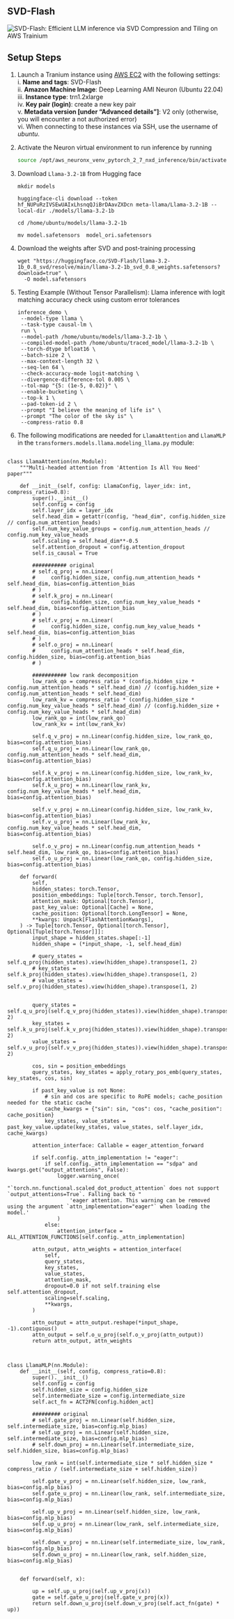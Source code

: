 ## SVD-Flash

![SVD-Flash: Efficient LLM inference via SVD Compression and Tiling on AWS Trainium](./svd_flashimages/.png)

## Setup Steps

1. Launch a Tranium instance using [AWS EC2](https://us-west-2.console.aws.amazon.com/ec2/home?region=us-west-2#LaunchInstances:) with the following settings:  
   i. **Name and tags**: SVD-Flash  
   ii. **Amazon Machine Image**: Deep Learning AMI Neuron (Ubuntu 22.04)  
   iii. **Instance type**: trn1.2xlarge  
   iv. **Key pair (login)**: create a new key pair  
   v. **Metadata version [under “Advanced details”]**: V2 only (otherwise, you will encounter a not authorized error)  
   vi. When connecting to these instances via SSH, use the username of *ubuntu*.

2. Activate the Neuron virtual environment to run inference by running  
   ```bash
   source /opt/aws_neuronx_venv_pytorch_2_7_nxd_inference/bin/activate

3. Download `Llama-3.2-1B` from Hugging face
    ``` 
    mkdir models

    huggingface-cli download --token  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 meta-llama/Llama-3.2-1B --local-dir ./models/llama-3.2-1b

    cd /home/ubuntu/models/llama-3.2-1b

    mv model.safetensors  model_ori.safetensors

4. Download the weights after SVD and post-training processing
   ```
   wget "https://huggingface.co/SVD-Flash/llama-3.2-1b_0.8_svd/resolve/main/llama-3.2-1b_svd_0.8_weights.safetensors?download=true" \
     -O model.safetensors   

5. Testing Example (Without Tensor Parallelism): Llama inference with logit matching accuracy check using custom error tolerances
   ```
   inference_demo \
    --model-type llama \
    --task-type causal-lm \
    run \
    --model-path /home/ubuntu/models/llama-3.2-1b \
    --compiled-model-path /home/ubuntu/traced_model/llama-3.2-1b \
    --torch-dtype bfloat16 \
    --batch-size 2 \
    --max-context-length 32 \
    --seq-len 64 \
    --check-accuracy-mode logit-matching \
    --divergence-difference-tol 0.005 \
    --tol-map "{5: (1e-5, 0.02)}" \
    --enable-bucketing \
    --top-k 1 \
    --pad-token-id 2 \
    --prompt "I believe the meaning of life is" \
    --prompt "The color of the sky is" \
    --compress-ratio 0.8

6. The following modifications are needed for `LlamaAttention` and `LlamaMLP` in the `transformers.models.llama.modeling_llama.py` module:
```

class LlamaAttention(nn.Module):
    """Multi-headed attention from 'Attention Is All You Need' paper"""

    def __init__(self, config: LlamaConfig, layer_idx: int, compress_ratio=0.8):
        super().__init__()
        self.config = config
        self.layer_idx = layer_idx
        self.head_dim = getattr(config, "head_dim", config.hidden_size // config.num_attention_heads)
        self.num_key_value_groups = config.num_attention_heads // config.num_key_value_heads
        self.scaling = self.head_dim**-0.5
        self.attention_dropout = config.attention_dropout
        self.is_causal = True
        
        ########### original
        # self.q_proj = nn.Linear(
        #     config.hidden_size, config.num_attention_heads * self.head_dim, bias=config.attention_bias
        # )
        # self.k_proj = nn.Linear(
        #     config.hidden_size, config.num_key_value_heads * self.head_dim, bias=config.attention_bias
        # )
        # self.v_proj = nn.Linear(
        #     config.hidden_size, config.num_key_value_heads * self.head_dim, bias=config.attention_bias
        # )
        # self.o_proj = nn.Linear(
        #     config.num_attention_heads * self.head_dim, config.hidden_size, bias=config.attention_bias
        # )
        
        ########### low rank decomposition
        low_rank_qo = compress_ratio * (config.hidden_size * config.num_attention_heads * self.head_dim) // (config.hidden_size + config.num_attention_heads * self.head_dim)
        low_rank_kv = compress_ratio * (config.hidden_size * config.num_key_value_heads * self.head_dim) // (config.hidden_size + config.num_key_value_heads * self.head_dim)
        low_rank_qo = int(low_rank_qo)
        low_rank_kv = int(low_rank_kv)

        self.q_v_proj = nn.Linear(config.hidden_size, low_rank_qo, bias=config.attention_bias)
        self.q_u_proj = nn.Linear(low_rank_qo, config.num_attention_heads * self.head_dim, bias=config.attention_bias)

        self.k_v_proj = nn.Linear(config.hidden_size, low_rank_kv, bias=config.attention_bias)
        self.k_u_proj = nn.Linear(low_rank_kv, config.num_key_value_heads * self.head_dim, bias=config.attention_bias)

        self.v_v_proj = nn.Linear(config.hidden_size, low_rank_kv, bias=config.attention_bias)
        self.v_u_proj = nn.Linear(low_rank_kv, config.num_key_value_heads * self.head_dim, bias=config.attention_bias)
        
        self.o_v_proj = nn.Linear(config.num_attention_heads * self.head_dim, low_rank_qo, bias=config.attention_bias)
        self.o_u_proj = nn.Linear(low_rank_qo, config.hidden_size, bias=config.attention_bias)

    def forward(
        self,
        hidden_states: torch.Tensor,
        position_embeddings: Tuple[torch.Tensor, torch.Tensor],
        attention_mask: Optional[torch.Tensor],
        past_key_value: Optional[Cache] = None,
        cache_position: Optional[torch.LongTensor] = None,
        **kwargs: Unpack[FlashAttentionKwargs],
    ) -> Tuple[torch.Tensor, Optional[torch.Tensor], Optional[Tuple[torch.Tensor]]]:
        input_shape = hidden_states.shape[:-1]
        hidden_shape = (*input_shape, -1, self.head_dim)

        # query_states = self.q_proj(hidden_states).view(hidden_shape).transpose(1, 2)
        # key_states = self.k_proj(hidden_states).view(hidden_shape).transpose(1, 2)
        # value_states = self.v_proj(hidden_states).view(hidden_shape).transpose(1, 2)


        query_states = self.q_u_proj(self.q_v_proj(hidden_states)).view(hidden_shape).transpose(1, 2)
        key_states = self.k_u_proj(self.k_v_proj(hidden_states)).view(hidden_shape).transpose(1, 2)
        value_states =  self.v_u_proj(self.v_v_proj(hidden_states)).view(hidden_shape).transpose(1, 2)

        cos, sin = position_embeddings
        query_states, key_states = apply_rotary_pos_emb(query_states, key_states, cos, sin)

        if past_key_value is not None:
            # sin and cos are specific to RoPE models; cache_position needed for the static cache
            cache_kwargs = {"sin": sin, "cos": cos, "cache_position": cache_position}
            key_states, value_states = past_key_value.update(key_states, value_states, self.layer_idx, cache_kwargs)

        attention_interface: Callable = eager_attention_forward

        if self.config._attn_implementation != "eager":
            if self.config._attn_implementation == "sdpa" and kwargs.get("output_attentions", False):
                logger.warning_once(
                    "`torch.nn.functional.scaled_dot_product_attention` does not support `output_attentions=True`. Falling back to "
                    'eager attention. This warning can be removed using the argument `attn_implementation="eager"` when loading the model.'
                )
            else:
                attention_interface = ALL_ATTENTION_FUNCTIONS[self.config._attn_implementation]

        attn_output, attn_weights = attention_interface(
            self,
            query_states,
            key_states,
            value_states,
            attention_mask,
            dropout=0.0 if not self.training else self.attention_dropout,
            scaling=self.scaling,
            **kwargs,
        )

        attn_output = attn_output.reshape(*input_shape, -1).contiguous()
        attn_output = self.o_u_proj(self.o_v_proj(attn_output))
        return attn_output, attn_weights



class LlamaMLP(nn.Module):
    def __init__(self, config, compress_ratio=0.8):
        super().__init__()
        self.config = config
        self.hidden_size = config.hidden_size
        self.intermediate_size = config.intermediate_size
        self.act_fn = ACT2FN[config.hidden_act]

        ######### original
        # self.gate_proj = nn.Linear(self.hidden_size, self.intermediate_size, bias=config.mlp_bias)
        # self.up_proj = nn.Linear(self.hidden_size, self.intermediate_size, bias=config.mlp_bias)
        # self.down_proj = nn.Linear(self.intermediate_size, self.hidden_size, bias=config.mlp_bias)

        low_rank = int(self.intermediate_size * self.hidden_size * compress_ratio / (self.intermediate_size + self.hidden_size))

        self.gate_v_proj = nn.Linear(self.hidden_size, low_rank, bias=config.mlp_bias)
        self.gate_u_proj = nn.Linear(low_rank, self.intermediate_size, bias=config.mlp_bias)

        self.up_v_proj = nn.Linear(self.hidden_size, low_rank, bias=config.mlp_bias)
        self.up_u_proj = nn.Linear(low_rank, self.intermediate_size, bias=config.mlp_bias)

        self.down_v_proj = nn.Linear(self.intermediate_size, low_rank, bias=config.mlp_bias)
        self.down_u_proj = nn.Linear(low_rank, self.hidden_size, bias=config.mlp_bias)
        

    def forward(self, x):

        up = self.up_u_proj(self.up_v_proj(x))
        gate = self.gate_u_proj(self.gate_v_proj(x))
        return self.down_u_proj(self.down_v_proj(self.act_fn(gate) * up))
    
